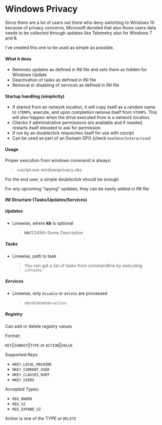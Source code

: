 # Windows Privacy

Since there are a lot of users out there who deny switching to Windows 10 because of privacy concerns, Microsoft decided that also those users data needs to be collected through updates like Telemetry also for Windows 7 and 8.

I've created this one to be used as simple as possible.

#### What it does
- Removes updates as defined in INI file and sets them as hidden for Windows Update
- Deactivation of tasks as defined in INI file
- Removal or disabling of services as defined in INI file

#### Startup handling (simplicity)
- If started from an network location, it will copy itself as a random name to `%TEMP%`, execute, and upon completion remove itself from `%TEMP%`. This will also happen when the drive executed from is a network location.
- Checks if administrative permissions are available and if needed, restarts itself elevated to ask for permission
- If run by an doubleclick relaunches itself for use with cscript
- Can be used as part of an Domain GPO (check `boolUserInteraction`)

#### Usage
Proper execution from windows command is always:
> cscript.exe windowsprivacy.vbs

For the end user, a simple doubleclick should be enough

For any upcoming "spying" updates, they can be easily added in INI file

#### INI Structure (Tasks/Updates/Services)

##### Updates

- Linewise, where **kb** is optional

	> **kb**123456=Some Description
  
##### Tasks

- Linewise, path to task

	> You can get a list of tasks from commandline by executing `schtasks` 

##### Services

- Linewise, only `disable` or `delete` are processed

	> servicename=`action`

##### Registry

Can add or delete registry values

Format:

`KEY`||`SUBKEY`||`TYPE` or `ACTION`||`VALUE`

Supported Keys:

- `HKEY_LOCAL_MACHINE`
- `HKEY_CURRENT_USER`
- `HKEY_CLASSES_ROOT`
- `HKEY_USERS`

Accepted Types:

- `REG_DWORD`
- `REG_SZ`
- `REG_EXPAND_SZ`

Action is one of the TYPE or `DELETE`

